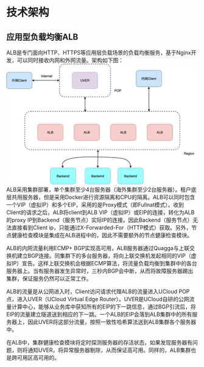 # 技术架构

## 应用型负载均衡ALB
ALB是专门面向HTTP、HTTPS等应用层负载场景的负载均衡服务，基于Nginx开发，可以同时接收内网和外网流量。架构如下图：
![架构图](/images/albarchitecture.png)
ALB采用集群部署，单个集群至少4台服务器（海外集群至少2台服务器）。租户底层共用服务器，但是采用Docker进行资源隔离和CPU的隔离。ALB可以同时包含一个VIP（虚拟IP）和多个EIP，采用的是Proxy模式（即Fullnat模式）。收到Client的请求之后，ALB将client到ALB VIP（虚拟IP）或EIP的连接，转化为ALB的proxy IP到Backend（服务节点）实际IP的连接。因此Backend（服务节点）无法直接看到Client ip，只能通过X-Forwarded-For（HTTP模式）获取。另外，节点健康检查模块是集成在ALB进程中的，因此不需要额外的节点健康检查模块。

ALB的内网流量利用ECMP+ BGP实现高可用，ALB服务器通过Quagga与上联交换机建立BGP连接。同集群下的多台服务器，将向上联交换机发起相同的VIP（虚拟IP）宣告。这样上联交换机会根据ECMP算法，将流量负载均衡到集群中的各台服务器上。当有服务器发生异常时，三秒内BGP会中断，从而将故障服务器踢出集群，保证服务仍然可以正常工作。

ALB的流量是从公网进入时，Client访问请求代理ALB的流量进入UCloud POP点，进入UVER（UCloud Virtual Edge Router）。UVER是UCloud自研的公网流量计算中心，能够从业务库中获知所有的EIP的下一跳信息，通过BGP引流后，将EIP的流量建立隧道送到相应的下一跳。一个ALB的EIP会落到ALB集群中的所有服务器上，因此UVER将这部分流量，按照一致性哈希算法送到ALB集群各个服务器中。

在ALB中，集群健康检查模块将定时探测服务器的存活状态，如果发现服务器有问题，则将通知UVER，将异常服务器剔除，从而保证高可用。同样的，ALB集群也是跨可用区高可用的。
